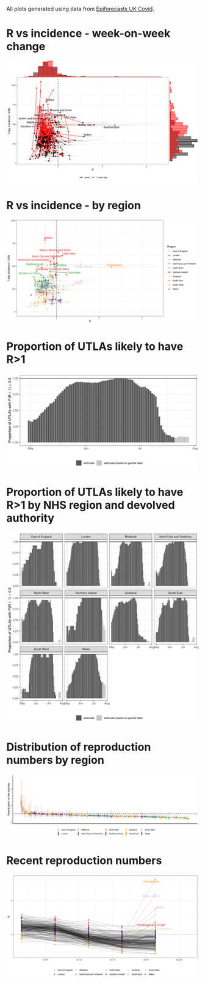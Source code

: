 
<!-- README.md is generated from README.Rmd. Please edit that file -->

All plots generated using data from [Epiforecasts UK
Covid](https://epiforecasts.io/covid/posts/national/united-kingdom/).

# R vs incidence - week-on-week change

![](figure/r_vs_inc_1w.png)

# R vs incidence - by region

![](figure/r_vs_inc_region.png)

# Proportion of UTLAs likely to have R\>1

![](figure/latest_prop_gt1.png)

# Proportion of UTLAs likely to have R\>1 by NHS region and devolved authority

![](figure/latest_prop_gt1_da_region.png)

# Distribution of reproduction numbers by region

![](figure/R_ranking.png)

# Recent reproduction numbers

![](figure/recent_r.png)
